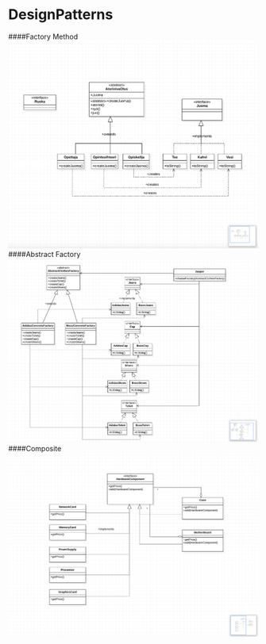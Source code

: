 # DesignPatterns

####Factory Method
![Abstract Factory](images/factoryMethod.png)
####Abstract Factory
![Abstract Factory](images/abstractFactory.png)
####Composite
![Abstract Factory](images/composite.png)

